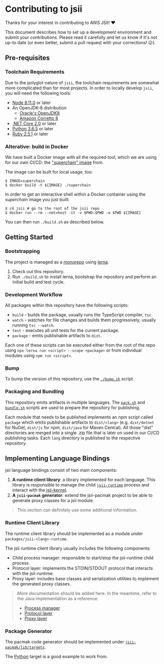 # Contributing to jsii
Thanks for your interest in contributing to AWS JSII! :heart:

This document describes how to set up a development environment and submit your
contributions. Please read it carefully and let us know if it's not up-to date
(or even better, submit a pull request with your corrections! :wink:).

## Pre-requisites
### Toolchain Requirements
Due to the polyglot nature of `jsii`, the toolchain requirements are somewhat
more complicated than for most projects. In order to locally develop `jsii`, you
will need the following tools:

- [Node 8.11.0] or later
- An OpenJDK-8 distribution
  + [Oracle's OpenJDK8]
  + [Amazon Corretto 8]
- [.NET Core 2.0] or later
- [Python 3.6.5] or later
- [Ruby 2.5.1] or later

[Node 8.11.0]: https://nodejs.org/download/release/v8.11.0/
[Oracle's OpenJDK8]: http://openjdk.java.net/install/
[Amazon Corretto 8]: https://aws.amazon.com/corretto/
[.NET Core 2.0]: https://www.microsoft.com/net/download
[Python 3.6.5]: https://www.python.org/downloads/release/python-365/
[Ruby 2.5.1]: https://www.ruby-lang.org/en/news/2018/03/28/ruby-2-5-1-released/

### Alterative: build in Docker

We have built a Docker image with all the required tool, which we are using for
our own CI/CD: the ["superchain" image][superchain] from.

[superchain]: https://github.com/aws/jsii/blob/master/superchain/Dockerfile

The image can be built for local usage, too:

```console
$ IMAGE=superchain
$ docker build -t ${IMAGE} ./superchain
```

In order to get an interactive shell within a Docker container using the
*superchain* image you just built:

```console
$ cd jsii # go to the root of the jsii repo
$ docker run --rm --net=host -it -v $PWD:$PWD -w $PWD ${IMAGE}
```

You can then run `./build.sh` as described below.

## Getting Started
### Bootstrapping

The project is managed as a [monorepo] using [lerna].

[monorepo]: https://github.com/babel/babel/blob/master/doc/design/monorepo.md
[lerna]: https://github.com/lerna/lerna

1. Check out this repository.
2. Run `./build.sh` to install lerna, bootstrap the repository and perform an
   initial build and test cycle.

### Development Workflow

All packages within this repository have the following scripts:

- `build` - builds the package, usually runs the TypeScript compiler, `tsc`.
- `watch` - watches for file changes and builds them progressively, usually
  running `tsc --watch`.
- `test` - executes all unit tests for the current package.
- `package` - emits publishable artifacts to `dist`.

Each one of these scripts can be executed either from the root of the repo using
`npx lerna run <script> --scope <package>` or from individual modules using
`npm run <script>`.

### Bump

To bump the version of this repository, use the [`./bump.sh`](./bump.sh) script.

### Packaging and Bundling

This repository emits artifacts in multiple languages. The
[`pack.sh`](./pack.sh) and [`bundle.sh`](./bundle.sh) scripts are used to
prepare the repository for publishing.

Each module that needs to be published implements an npm script called `package`
which emits publishable artifacts to `dist/<lang>` (e.g. `dist/dotnet` for
NuGet, `dist/js` for npm, `dist/java` for Maven Central). All those "dist"
directories are merged into a single .zip file that is later on used in our
CI/CD publishing tasks. Each `lang` directory is published to the respective
repository.

## Implementing Language Bindings

jsii language bindings consist of two main components:

1. __A runtime client library__: a library implemented for each language. This
   library is responsible to manage the child
   [`jsii-runtime`](./packages/jsii-runtime/README.md) process and interact with
   the [jsii-kernel](./packages/jsii-kernel/README.md).
2. __A `jsii-pacmak` generator__: extend the jsii-pacmak project to be able to
   generate proxy classes for a jsii module.

> This section can definitely use some additional information.

### Runtime Client Library

The runtime client library should be implemented as a module under
`packages/jsii-<lang>-runtime`.

The jsii runtime client library usually includes the following components:

- Child process manager: responsible to start/stop the jsii-runtime child
  process.
- Protocol layer: implements the STDIN/STDOUT protocol that interacts with the
  jsii-runtime.
- Proxy layer: includes base classes and serialization utilities to implement
  the generated proxy classes.

> More documentation should be added here. In the meantime, refer to the Java
> implementation as a reference:
>
> - [Process manager](./packages/jsii-java-runtime/project/src/main/java/software/amazon/jsii/JsiiRuntime.java)
> - [Protocol layer](./packages/jsii-java-runtime/project/src/main/java/software/amazon/jsii/JsiiClient.java)
> - [Proxy layer](./packages/jsii-java-runtime/project/src/main/java/software/amazon/jsii/JsiiEngine.java)

### Package Generator

The pacmak code generator should be implemented under
[`jsii-pacmak/lib/targets`](./packages/jsii-pacmak/lib/targets).

The [Python](./packages/jsii-pacmak/lib/targets/python.ts) target is a good
example to work from.
